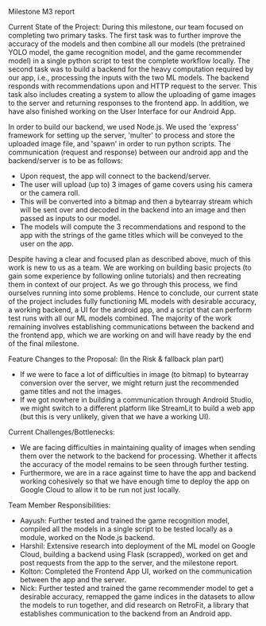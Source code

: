 Milestone M3 report

Current State of the Project:
During this milestone, our team focused on completing two primary tasks. The first task was to further improve the accuracy of the models and then combine all our models (the pretrained YOLO model, the game recognition model, and the game recommender model) in a single python script to test the complete workflow locally. The second task was to build a backend for the heavy computation required by our app, i.e., processing the inputs with the two ML models. The backend responds with recommendations upon and HTTP request to the server. This task also includes creating a system to allow the uploading of game images to the server and returning responses to the frontend app. In addition, we have also finished working on the User Interface for our Android App.

In order to build our backend, we used Node.js. We used the 'express' framework for setting up the server, 'multer' to process and store the uploaded image file, and 'spawn' in order to run python scripts. The communication (request and response) between our android app and the backend/server is to be as follows:
-    Upon request, the app will connect to the backend/server.
-    The user will upload (up to) 3 images of game covers using his camera or the camera roll.
-    This will be converted into a bitmap and then a bytearray stream which will be sent over and decoded in the backend into an image and then passed as inputs to our model. 
-    The models will compute the 3 recommendations and respond to the app with the strings of the game titles which will be conveyed to the user on the app.

Despite having a clear and focused plan as described above, much of this work is new to us as a team. We are working on building basic projects (to gain some experience by following online tutorials) and then recreating them in context of our project. As we go through this process, we find ourselves running into some problems. Hence to conclude, our current state of the project includes fully functioning ML models with desirable accuracy, a working backend, a UI for the android app, and a script that can perform test runs with all our ML models combined. The majority of the work remaining involves establishing communications between the backend and the frontend app, which we are working on and will have ready by the end of the final milestone.

Feature Changes to the Proposal:
(In the Risk & fallback plan part)
-    If we were to face a lot of difficulties in image (to bitmap) to bytearray conversion over the server, we might return just the recommended game titles and not the images. 
-    If we got nowhere in building a communication through Android Studio, we might switch to a different platform like StreamLit to build a web app (but this is very unlikely, given that we have a working UI).

Current Challenges/Bottlenecks:
-    We are facing difficulties in maintaining quality of images when sending them over the network to the backend for processing. Whether it affects the accuracy of the model remains to be seen through further testing.
-    Furthermore, we are in a race against time to have the app and backend working cohesively so that we have enough time to deploy the app on Google Cloud to allow it to be run not just locally.

Team Member Responsibilities:
-	Aayush: Further tested and trained the game recognition model, compiled all the models in a single script to be tested locally as a module, worked on the Node.js backend.
-	Harshil: Extensive research into deployment of the ML model on Google Cloud, building a backend using Flask (scrapped), worked on get and post requests from the app to the server, and the milestone report.
- 	Kolton: Completed the Frontend App UI, worked on the communication between the app and the server.
-	Nick: Further tested and trained the game recommender model to get a desirable accuracy, remapped the game indices in the datasets to allow the models to run together, and did research on RetroFit, a library that establishes communication to the backend from an Android app.
